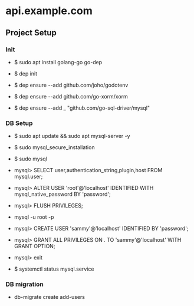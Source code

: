 # api.example.com

## Project Setup

### Init

- $ sudo apt install golang-go go-dep
- $ dep init

- $ dep ensure --add github.com/joho/godotenv
- $ dep ensure --add github.com/go-xorm/xorm
- $ dep ensure --add _ "github.com/go-sql-driver/mysql"

### DB Setup

- $ sudo apt update && sudo apt mysql-server -y
- $ sudo mysql_secure_installation
- $ sudo mysql

- mysql> SELECT user,authentication_string,plugin,host FROM mysql.user;
- mysql> ALTER USER 'root'@'localhost' IDENTIFIED WITH mysql_native_password BY 'password';
- mysql> FLUSH PRIVILEGES;

- mysql -u root -p

- mysql> CREATE USER 'sammy'@'localhost' IDENTIFIED BY 'password';
- mysql> GRANT ALL PRIVILEGES ON *.* TO 'sammy'@'localhost' WITH GRANT OPTION;
- mysql> exit

- $ systemctl status mysql.service

### DB migration

- db-migrate create add-users




